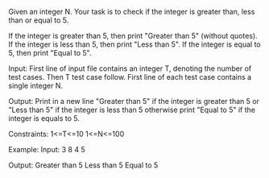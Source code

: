 Given an integer N. Your task is to check if the integer is greater than, less than or equal to 5.

If the integer is greater than 5, then print "Greater than 5" (without quotes).
If the integer is less than 5, then print "Less than 5".
If the integer is equal to 5, then print "Equal to 5".

Input:
First line of input file contains an integer T, denoting the number of test cases. Then T test case follow. First line of each test case contains a single integer N. 

Output:
Print in a new line "Greater than 5" if the integer is greater than 5 or "Less than 5" if the integer is less than 5 otherwise print "Equal to 5" if the integer is equals to 5.

Constraints:
1<=T<=10
1<=N<=100

Example:
Input:
3
8
4
5

Output:
Greater than 5
Less than 5
Equal to 5